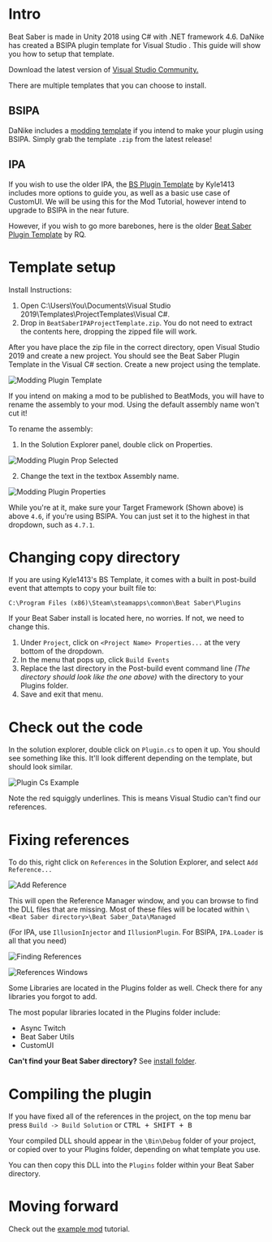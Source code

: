 <!-- TITLE: Modding Intro -->
<!-- SUBTITLE: Learn how to setup the plugin template -->

# Intro
Beat Saber is made in Unity 2018 using C# with .NET framework 4.6.
DaNike has created a BSIPA plugin template for Visual Studio . This guide will show you how to setup that template.

Download the latest version of [Visual Studio Community.](https://visualstudio.microsoft.com/)

There are multiple templates that you can choose to install.

## BSIPA
DaNike includes a [modding template](https://github.com/nike4613/BeatSaber-IPA-Reloaded/releases/latest) if you intend to make your plugin using BSIPA. Simply grab the template `.zip` from the latest release!

## IPA
If you wish to use the older IPA, the [BS Plugin Template](https://github.com/Kylemc1413/BS-Plugin-Template/releases/download/0.0.1/BS.Plugin.Template.zip) by Kyle1413 includes more options to guide you, as well as a basic use case of CustomUI. We will be using this for the Mod Tutorial, however intend to upgrade to BSIPA in the near future.

However, if you wish to go more barebones, here is the older [Beat Saber Plugin Template](/uploads/modding/beat-saber-plugin-template.zip "Beat Saber Plugin Template") by RQ.

# Template setup
Install Instructions:
1. Open C:\Users\You\Documents\Visual Studio 2019\Templates\ProjectTemplates\Visual C#.
2. Drop in `BeatSaberIPAProjectTemplate.zip`.  You do not need to extract the contents here, dropping the zipped file will work.

After you have place the zip file in the correct directory, open Visual Studio 2019 and create a new project.
You should see the Beat Saber Plugin Template in the Visual C# section.
Create a new project using the template.

![Modding Plugin Template](/uploads/modding/modding-plugin-template.png "Modding Plugin Template")


If you intend on making a mod to be published to BeatMods, you will have to rename the assembly to your mod. Using the default assembly name won't cut it!

To rename the assembly:
1. In the Solution Explorer panel, double click on Properties.

![Modding Plugin Prop Selected](/uploads/modding/modding-plugin-prop-selected.png "Modding Plugin Prop Selected")

2. Change the text in the textbox Assembly name.

![Modding Plugin Properties](/uploads/modding/modding-plugin-properties.png "Modding Plugin Properties")

While you're at it, make sure your Target Framework (Shown above) is above `4.6`, if you're using BSIPA. You can just set it to the highest in that dropdown, such as `4.7.1`.

# Changing copy directory

If you are using Kyle1413's BS Template, it comes with a built in post-build event that attempts to copy your built file to:

`C:\Program Files (x86)\Steam\steamapps\common\Beat Saber\Plugins`

If your Beat Saber install is located here, no worries. If not, we need to change this.

1. Under `Project`, click on `<Project Name> Properties...` at the very bottom of the dropdown.
2. In the menu that pops up, click `Build Events`
3. Replace the last directory in the Post-build event command line *(The directory should look like the one above)* with the directory to your Plugins folder.
4. Save and exit that menu.

# Check out the code

In the solution explorer, double click on `Plugin.cs` to open it up.
You should see something like this. It'll look different depending on the template, but should look similar.

![Plugin Cs Example](/uploads/modding/plugin-cs-example.png "Plugin Cs Example")

Note the red squiggly underlines. This is means Visual Studio can't find our references.

# Fixing references

To do this, right click on `References` in the Solution Explorer, and select `Add Reference...`

![Add Reference](/uploads/modding/add-a-ref.png "Add Reference")

This will open the Reference Manager window, and you can browse to find the DLL files that are missing.
Most of these files will be located within `\<Beat Saber directory>\Beat Saber_Data\Managed`

(For IPA, use `IllusionInjector` and `IllusionPlugin`. For BSIPA, `IPA.Loader` is all that you need)

![Finding References](/uploads/modding/dnspy-assembly.png "Finding References")

![References Windows](/uploads/modding-example/plugin-addreferences.png "References Windows")

Some Libraries are located in the Plugins folder as well. Check there for any libraries you forgot to add.

The most popular libraries located in the Plugins folder include:
* Async Twitch
* Beat Saber Utils
* CustomUI

**Can't find your Beat Saber directory?** See [install folder](/faq/install-folder).

# Compiling the plugin
If you have fixed all of the references in the project, on the top menu bar press `Build -> Build Solution` or <kbd>CTRL + SHIFT + B</kbd>

Your compiled DLL should appear in the `\Bin\Debug` folder of your project, or copied over to your Plugins folder, depending on what template you use.

You can then copy this DLL into the `Plugins` folder within your Beat Saber directory.

# Moving forward
Check out the [example mod](example-mod) tutorial.